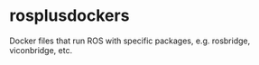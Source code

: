 # rosplusdockers
Docker files that run ROS with specific packages, e.g. rosbridge, viconbridge, etc.

